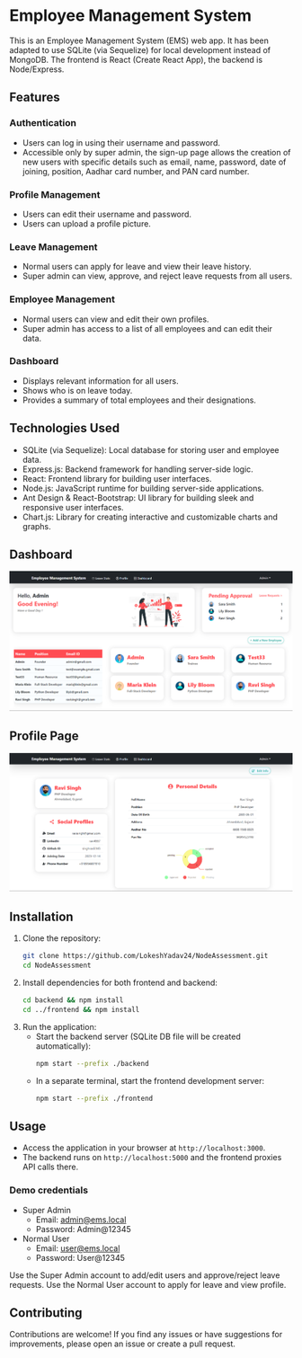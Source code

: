 # Employee Management System 
 
This is an Employee Management System (EMS) web app. It has been adapted to use SQLite (via Sequelize) for local development instead of MongoDB. The frontend is React (Create React App), the backend is Node/Express.

## Features

### Authentication
- Users can log in using their username and password.
- Accessible only by super admin, the sign-up page allows the creation of new users with specific details such as email, name, password, date of joining, position, Aadhar card number, and PAN card number.

### Profile Management
- Users can edit their username and password.
- Users can upload a profile picture.

### Leave Management
- Normal users can apply for leave and view their leave history.
- Super admin can view, approve, and reject leave requests from all users.

### Employee Management
- Normal users can view and edit their own profiles.
- Super admin has access to a list of all employees and can edit their data.

### Dashboard
- Displays relevant information for all users.
- Shows who is on leave today.
- Provides a summary of total employees and their designations.

## Technologies Used

- SQLite (via Sequelize): Local database for storing user and employee data.
- Express.js: Backend framework for handling server-side logic.
- React: Frontend library for building user interfaces.
- Node.js: JavaScript runtime for building server-side applications.
- Ant Design & React-Bootstrap: UI library for building sleek and responsive user interfaces.
- Chart.js: Library for creating interactive and customizable charts and graphs.

## Dashboard

![Dashboard](./images/dashboard.png)

## Profile Page

![Profile](./images/profile.png)

## Installation

1. Clone the repository:
   ```bash
   git clone https://github.com/LokeshYadav24/NodeAssessment.git
   cd NodeAssessment
   ```
2. Install dependencies for both frontend and backend:
   ```bash
   cd backend && npm install
   cd ../frontend && npm install
   ```
3. Run the application:
   - Start the backend server (SQLite DB file will be created automatically):
     ```bash
     npm start --prefix ./backend
     ```
   - In a separate terminal, start the frontend development server:
     ```bash
     npm start --prefix ./frontend
     ```

## Usage

- Access the application in your browser at `http://localhost:3000`.
- The backend runs on `http://localhost:5000` and the frontend proxies API calls there.

### Demo credentials
- Super Admin
  - Email: admin@ems.local
  - Password: Admin@12345
- Normal User
  - Email: user@ems.local
  - Password: User@12345

Use the Super Admin account to add/edit users and approve/reject leave requests. Use the Normal User account to apply for leave and view profile.

## Contributing

Contributions are welcome! If you find any issues or have suggestions for improvements, please open an issue or create a pull request.
